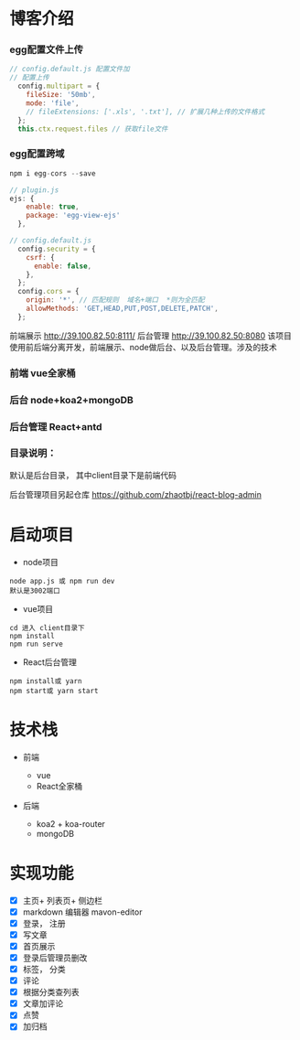 # 博客介绍
### egg配置文件上传
```javascript
// config.default.js 配置文件加
// 配置上传
  config.multipart = {
    fileSize: '50mb',
    mode: 'file',
    // fileExtensions: ['.xls', '.txt'], // 扩展几种上传的文件格式
  };
  this.ctx.request.files // 获取file文件
```
### egg配置跨域
```javascript
npm i egg-cors --save

// plugin.js
ejs: {
    enable: true,
    package: 'egg-view-ejs'
  },

// config.default.js
  config.security = {
    csrf: {
      enable: false,
    },
  };
  config.cors = {
    origin: '*', // 匹配规则  域名+端口  *则为全匹配
    allowMethods: 'GET,HEAD,PUT,POST,DELETE,PATCH',
  };
```
前端展示 http://39.100.82.50:8111/
后台管理 http://39.100.82.50:8080
该项目使用前后端分离开发，前端展示、node做后台、以及后台管理。涉及的技术

### 前端 vue全家桶

### 后台 node+koa2+mongoDB
### 后台管理 React+antd  

### 目录说明：
 默认是后台目录， 其中client目录下是前端代码

后台管理项目另起仓库 https://github.com/zhaotbj/react-blog-admin 

# 启动项目
- node项目
```
node app.js 或 npm run dev
默认是3002端口
```
- vue项目
```
cd 进入 client目录下
npm install
npm run serve
```
- React后台管理
```
npm install或 yarn
npm start或 yarn start
```

# 技术栈
- 前端
  + vue 
  + React全家桶

- 后端
  + koa2 + koa-router
  + mongoDB 

# 实现功能

- [x] 主页+ 列表页+ 侧边栏
- [x] markdown 编辑器 mavon-editor
- [x] 登录， 注册
- [x] 写文章
- [x] 首页展示
- [x] 登录后管理员删改
- [x] 标签， 分类
- [x] 评论
- [x] 根据分类查列表
- [x] 文章加评论
- [x] 点赞
- [x] 加归档